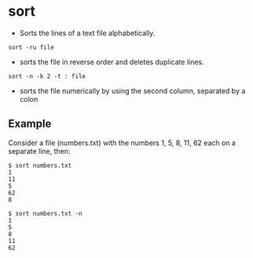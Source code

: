 # sort

- Sorts the lines of a text file alphabetically.

`sort -ru file`

- sorts the file in reverse order and deletes duplicate lines.

`sort -n -k 2 -t : file`

- sorts the file numerically by using the second column, separated by a colon

## Example

Consider a file (numbers.txt) with the numbers 1, 5, 8, 11, 62 each on a separate line, then:

```
$ sort numbers.txt
1
11
5
62
8
```

```
$ sort numbers.txt -n
1
5
8
11
62
```